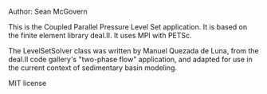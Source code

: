 Author: Sean McGovern

This is the Coupled Parallel Pressure Level Set application. 
It is based on the finite element library deal.II. It uses MPI with PETSc. 

The LevelSetSolver class was written by Manuel Quezada de Luna, from the deal.II
code gallery's "two-phase flow" application, and adapted for use in the current 
context of sedimentary basin modeling.

MIT license

